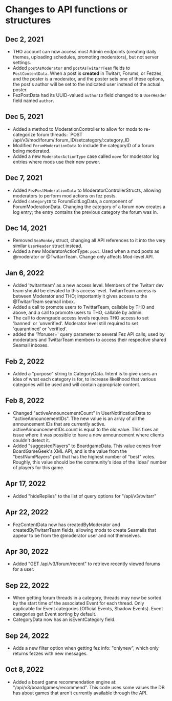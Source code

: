 #  Changes to API functions or structures

## Dec 2, 2021

* THO account can now access most Admin endpoints (creating daily themes, uploading schedules, promoting moderators), but not server settings.
* Added `postAsModerator` and `postAsTwitarrTeam` fields to `PostContentData`. When a post is **created** in Twitarr, Forums, or Fezzes,
and the poster is a moderator, and the poster sets one of these options, the post's author will be set to the indicated user instead of the 
actual poster.
* FezPostData had its UUID-valued `authorID` field changed to a `UserHeader` field named `author`.

## Dec 5, 2021

* Added a method to ModerationController to allow for mods to re-categorize forum threads: `POST /api/v3/mod/forum/:forum_ID/setcategory/:category_ID
* Modified `ForumModerationData` to include the categoryID of a forum being moderated.
* Added a new `ModeratorActionType` case called `move` for moderator log entries where mods use their new power.

## Dec 7, 2021

* Added `FezPostModerationData` to ModeratorControllerStructs, allowing moderators to perform mod actions on fez posts.
* Added `categoryID` to ForumEditLogData, a component of ForumModerationData. Changing the category of a forum now creates a log entry;
the entry contains the previous category the forum was in.

## Dec 14, 2021

* Removed `SeaMonkey` struct, changing all API references to it into the very similar `UserHeader` struct instead.
* Added a new ModeratorActionType: `post`. Used when a mod posts as @moderator or @TwitarrTeam. Change only affects Mod-level API.

## Jan 6, 2022

* Added 'twitarrteam' as a new access level. Members of the Twitarr dev team should be elevated to this access level. TwitarrTeam
access is between Moderator and THO; importantly it gives access to the @TwitarrTeam seamail inbox.
* Added a call to promote users to TwittarTeam, callable by THO and above, and a call to promote users to THO, callable by admin.
* The call to downgrade access levels requires THO access to set 'banned' or 'unverified'. Moderator level still required to set
'quarantined' or 'verified'.
* added the '?foruser=' query parameter to several Fez API calls; used by moderators and TwittarTeam members to access their 
respective shared Seamail inboxes. 

## Feb 2, 2022

* Added a "purpose" string to CategoryData. Intent is to give users an idea of what each category is for, to increase likelihood
that various categories will be used and will contain appropriate content. 

## Feb 8, 2022

* Changed "activeAnnouncementCount" in UserNotificationData to "activeAnnouncementIDs". The new value is an array of all the 
announcement IDs that are currently active. activeAnnouncementIDs.count is equal to the old value. This fixes an issue where
it was possible to have a new announcement where clients couldn't detect it.
* Added "suggestedPlayers" to BoardgameData. This value comes from BoardGameGeek's XML API, and is the value from the "bestNumPlayers"
poll that has the highest number of "best" votes. Roughly, this value should be the community's idea of the 'ideal' number of players
for this game.

## Apr 17, 2022

* Added "hideReplies" to the list of query options for "/api/v3/twitarr" 

## Apr 22, 2022

* FezContentData now has createdByModerator and createdByTwitarrTeam fields, allowing mods to create Seamails that appear to be
from the @moderator user and not themselves.

## Apr 30, 2022

* Added "GET /api/v3/forum/recent" to retrieve recently viewed forums for a user.

## Sep 22, 2022

* When getting forum threads in a category, threads may now be sorted by the start time of the associated Event for each thread.
Only applicable for Event categories (Official Events, Shadow Events). Event categories get Event sorting by default.
* CategoryData now has an isEventCategory field. 

## Sep 24, 2022

* Adds a new filter option when getting fez info: "onlynew", which only returns fezzes with new messages.

## Oct 8, 2022

* Added a board game recommendation engine at: "/api/v3/boardgames/recommend". This code uses some values the DB has about games that
aren't currently available through the API.
